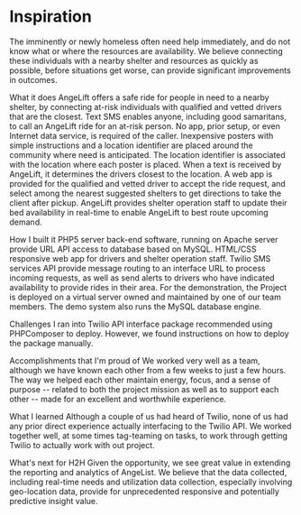 <h1>Inspiration</h1>
The imminently or newly homeless often need help immediately, and do not know what or where the resources are availability. We believe connecting these individuals with a nearby shelter and resources as quickly as possible, before situations get worse, can provide significant improvements in outcomes.

What it does
AngeLift offers a safe ride for people in need to a nearby shelter, by connecting at-risk individuals with qualified and vetted drivers that are the closest. Text SMS enables anyone, including good samaritans, to call an AngeLift ride for an at-risk person. No app, prior setup, or even Internet data service, is required of the caller. Inexpensive posters with simple instructions and a location identifier are placed around the community where need is anticipated. The location identifier is associated with the location where each poster is placed. When a text is received by AngeLift, it determines the drivers closest to the location. A web app is provided for the qualified and vetted driver to accept the ride request, and select among the nearest suggested shelters to get directions to take the client after pickup. AngeLift provides shelter operation staff to update their bed availability in real-time to enable AngeLift to best route upcoming demand.

How I built it
PHP5 server back-end software, running on Apache server provide URL API access to database based on MySQL. HTML/CSS responsive web app for drivers and shelter operation staff. Twilio SMS services API provide message routing to an interface URL to process incoming requests, as well as send alerts to drivers who have indicated availability to provide rides in their area. For the demonstration, the Project is deployed on a virtual server owned and maintained by one of our team members. The demo system also runs the MySQL database engine.

Challenges I ran into
Twilio API interface package recommended using PHPComposer to deploy. However, we found instructions on how to deploy the package manually.

Accomplishments that I'm proud of
We worked very well as a team, although we have known each other from a few weeks to just a few hours. The way we helped each other maintain energy, focus, and a sense of purpose -- related to both the project mission as well as to support each other -- made for an excellent and worthwhile experience.

What I learned
Although a couple of us had heard of Twilio, none of us had any prior direct experience actually interfacing to the Twilio API. We worked together well, at some times tag-teaming on tasks, to work through getting Twilio to actually work with out project.

What's next for H2H
Given the opportunity, we see great value in extending the reporting and analytics of AngeList. We believe that the data collected, including real-time needs and utilization data collection, especially involving geo-location data, provide for unprecedented responsive and potentially predictive insight value.
